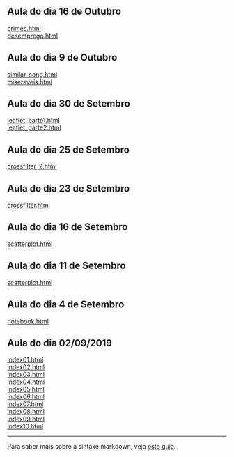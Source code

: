 ## Aula do dia 16 de Outubro
[crimes.html](d3_color/crimes/index.html)<br>
[desemprego.html](d3_color/desemprego/index.html)<br>


## Aula do dia 9 de Outubro
[similar_song.html](d3_network/conexao/index.html)<br>
[miseraveis.html](d3_network/miseraveis/index.html)<br>


## Aula do dia 30 de Setembro
[leaflet_parte1.html](d3_leaflet/terremoto/index.html)<br>
[leaflet_parte2.html](d3_leaflet/crimes/index.html)<br>


## Aula do dia 25 de Setembro
[crossfilter_2.html](d3_crossfilter_2/index.html)<br>

## Aula do dia 23 de Setembro
[crossfilter.html](d3_crossfilter/index.html)<br>

## Aula do dia 16 de Setembro
[scatterplot.html](d3_update/scatterplot.html)<br>

## Aula do dia 11 de Setembro
[scatterplot.html](d3_scale/scatterplot.html)<br>


## Aula do dia 4 de Setembro
[notebook.html](d3_intro/notebook.html)<br>

## Aula do dia 02/09/2019
[index01.html](basic/index01.html)<br>
[index02.html](basic/index02.html)<br>
[index03.html](basic/index03.html)<br>
[index04.html](basic/index04.html)<br>
[index05.html](basic/index05.html)<br>
[index06.html](basic/index06.html)<br>
[index07.html](basic/index07.html)<br>
[index08.html](basic/index08.html)<br>
[index09.html](basic/index09.html)<br>
[index10.html](basic/index10.html)<br>

---

Para saber mais sobre a sintaxe markdown, veja [este guia](https://guides.github.com/features/mastering-markdown/).
